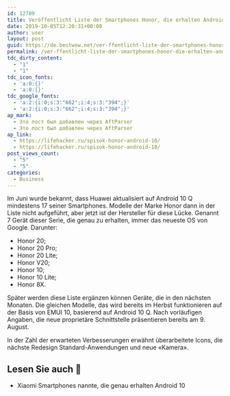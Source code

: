 ```yaml
---
id: 12789
title: Veröffentlicht Liste der Smartphones Honor, die erhalten Android 10
date: 2019-10-05T12:20:31+00:00
author: user
layout: post
guid: https://de.bestwow.net/ver-ffentlicht-liste-der-smartphones-honor-die-erhalten-android-10/
permalink: /ver-ffentlicht-liste-der-smartphones-honor-die-erhalten-android-10/
tdc_dirty_content:
  - "1"
  - "1"
tdc_icon_fonts:
  - 'a:0:{}'
  - 'a:0:{}'
tdc_google_fonts:
  - 'a:2:{i:0;s:3:"662";i:4;s:3:"394";}'
  - 'a:2:{i:0;s:3:"662";i:4;s:3:"394";}'
ap_mark:
  - Это пост был добавлен через AftParser
  - Это пост был добавлен через AftParser
ap_link:
  - https://lifehacker.ru/spisok-honor-android-10/
  - https://lifehacker.ru/spisok-honor-android-10/
post_views_count:
  - "5"
  - "5"
categories:
  - Business
---
```

Im Juni wurde bekannt, dass Huawei aktualisiert auf Android 10 Q mindestens 17 seiner Smartphones. Modelle der Marke Honor dann in der Liste nicht aufgeführt, aber jetzt ist der Hersteller für diese Lücke. Genannt 7 Gerät dieser Serie, die genau zu erhalten, immer das neueste OS von Google. Darunter:

  * Honor 20;
  * Honor 20 Pro;
  * Honor 20 Lite;
  * Honor V20;
  * Honor 10;
  * Honor 10 Lite;
  * Honor 8X.

Später werden diese Liste ergänzen können Geräte, die in den nächsten Monaten. Die gleichen Modelle, das wird bereits im Herbst funktionieren auf der Basis von EMUI 10, basierend auf Android 10 Q. Nach vorläufigen Angaben, die neue proprietäre Schnittstelle präsentieren bereits am 9. August.

In der Zahl der erwarteten Verbesserungen erwähnt überarbeitete Icons, die nächste Redesign Standard-Anwendungen und neue «Kamera».

<div>
  <h2 class="read-also__title">
    <span>Lesen Sie auch</span> <span>🧐 </span>
  </h2>
  
  <ul class="read-also__list">
    <li>
      Xiaomi Smartphones nannte, die genau erhalten Android 10
    </li>
  </ul>
</div>